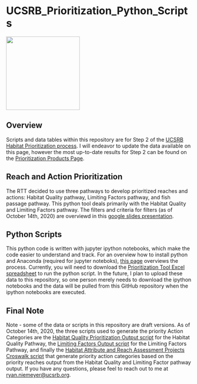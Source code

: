 # UCSRB_Prioritization_Python_Scripts

<img src="https://storage.googleapis.com/ff-storage-p01/festivals/logos/000/051/750/large/logo.jpg?1575572027" width="200">

## Overview
Scripts and data tables within this repository are for Step 2 of the [UCSRB Habitat Prioritization process](https://www.ucsrb.org/prioritization/). I will endeavor to update the data available on this page, however the most up-to-date results for Step 2 can be found on the [Prioritization Products Page](https://www.ucsrb.org/prioritization-products/).

## Reach and Action Prioritization
The RTT decided to use three pathways to develop prioritized reaches and actions: Habitat Quality pathway, Limiting Factors pathway, and fish passage pathway.  This python tool deals primarily with the Habitat Quality and Limiting Factors pathway.  The filters and criteria for filters (as of October 14th, 2020) are overviewd in this [google slides presentation](https://docs.google.com/presentation/d/1dEJ-A_LlW1HkxfIjOfLmjRxS1DRR_nWGOsBlZj5khss/edit?usp=sharing). 

## Python Scripts
This python code is written with jupyter ipython notebooks, which make the code easier to understand and track.  For an overview how to install python and Anaconda (required for jupyter noteboks), [this page](https://www.codecademy.com/articles/how-to-use-ipython) overviews the process. Currently, you will need to download the [Prioritization Tool Excel spreadsheet](https://www.ucsrb.org/?mdocs-file=6877%20) to run the python script. In the future, I plan to upload these data to this repository, so one person merely needs to download the ipython notebooks and the data will be pulled from this GitHub repository when the ipython notebooks are executed.

## Final Note
Note - some of the data or scripts in this repository are draft versions. As of October 14th, 2020, the three scripts used to generate the priority Action Categories are the [Habitat Quality Prioritization Output script](https://github.com/rniemeyer07/UCSRB_Prioritization_Python_Scripts/blob/master/Habitat_Quality_Prioritization_Output.ipynb) for the Habitat Quality Pathway, the [Limiting Factors Output script](https://github.com/rniemeyer07/UCSRB_Prioritization_Python_Scripts/blob/master/Limiting_Factors_Output.ipynb) for the Limiting Factors Pathway, and finally the [Habitat Attribute and Reach Assessment Projects Croswalk script](https://github.com/rniemeyer07/UCSRB_Prioritization_Python_Scripts/blob/master/Habitat_Attribute_and_Reach_Assessment_Projects_Crosswalk.ipynb) that generate priority action categories based on the priority reaches output from the Habitat Quality and Limiting Factor pathway output. If you have any questions, please feel to reach out to me at ryan.niemeyer@ucsrb.org.
